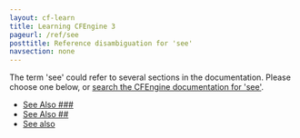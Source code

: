 ```yaml
---
layout: cf-learn
title: Learning CFEngine 3
pageurl: /ref/see
posttitle: Reference disambiguation for 'see'
navsection: none
---
```


The term 'see' could refer to several sections in the documentation. Please choose one below, or
[search the CFEngine documentation for 'see'](http://cfengine.com/docs/latest/search.html?q=see).

- [See Also \#\#\#](http://cfengine.com/docs/latest/enterprise-cfengine-guide-design-center.html#see-also-###)
- [See Also \#\#](http://cfengine.com/docs/latest/guide-writing-and-serving-policy.html#see-also-##)
- [See also](http://cfengine.com/docs/latest/guide-installation-and-configuration-general-installation-common_next_steps.html#see-also)

